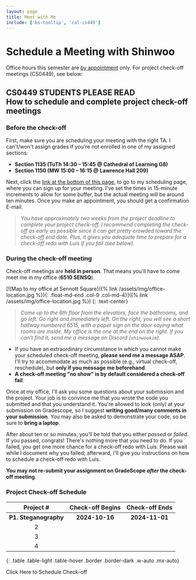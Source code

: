 ```yaml
---
layout: page
title: Meet with Me
include: ['bs-tooltip', 'cal-cs449']
---
```


# Schedule a Meeting with Shinwoo

Office hours this semester are [by appointment](mailto:{{site.email}}?subject=Office%20Hours%20Appointment) only. For project check-off meetings (CS0449), see below:

<div class="mb-4 p-3 bg-secondary-subtle rounded-3" markdown="1">

## <span class="badge text-bg-info">CS0449 STUDENTS PLEASE READ</span><br />How to schedule and complete project check-off meetings

### Before the check-off
First, make sure you are scheduling your meeting with the right TA. I can't/won't assign grades if you're not enrolled in one of my assigned sections:
- **Section 1135 (TuTh 14:30 – 15:45 @ Cathedral of Learning G8)** 
- **Section 1150 (MW 15:00 – 16:15 @ Lawrence Hall 209)**

Next, click the [link at the bottom of this page](#scheduler), to go to my scheduling page, where you can sign up for your meeting. I've set the times in 15-minute increments to allow for some buffer, but the actual meeting will be around ten minutes. Once you make an appointment, you should get a confirmation E-mail.

> *You have approximately two weeks from the project deadline to complete your project check-off. I recommend completing the check-off as early as possible since it can get pretty crowded toward the check-off end date. Plus, it gives you adequate time to prepare for a check-off redo with Luis if you fail (see below).*

### During the check-off meeting
Check-off meetings are **held in person**. That means you'll have to come meet me in my office (**6510 SENSQ**). 

[![Map to my office at Sennott Square]({% link /assets/img/office-location.jpg %}){: .float-md-end .col-9 .col-md-4}]({% link /assets/img/office-location.jpg %})
{: .text-center}
> *Come up to the 6th floor from the elevators, face the bathrooms, and go left. Go right and immediately left. On the right, you will see a short hallway numbered 6515, with a paper sign on the door saying what rooms are inside. My office is the one at the end on the right. If you can't find it, send me a message on Discord (`shinwookim`).* 

- If you have an extraordinary circumstance in which you cannot make your scheduled check-off meeting, **please send me a message ASAP**. I'll try to accommodate as much as possible (e.g., virtual check-off, reschedule), but **only if you message me beforehand**.
- **A check-off meeting "no show" is by default considered a check-off fail**.

Once at my office, I'll ask you some questions about your submission and the project. Your job is to convince me that you wrote the code you submitted and that you understand it. You're allowed to look (only) at your submission on Gradescope, so I suggest **writing good/many comments in your submission**. You may also be asked to demonstrate your code, so be sure to **bring a laptop**.

After about ten or so minutes, you'll be told that you either *passed* or *failed*. If you passed, congrats! There's nothing more that you need to do. If you failed, you get one more chance for a check-off redo with Luis. Please wait while I document why you failed; afterward, I'll give you instructions on how to schedule a check-off redo with Luis.

**You may not re-submit your assignment on GradeScope *after* the check-off meeting**.

### Project Check-off Schedule

|       Project #       | Check-off Begins | Check-off Ends |
| :-------------------: | :--------------: | :------------: |
| **P1. Steganography** |  **2024-10-16**  | **2024-11-01** |
|           2           |                  |                |
|           3           |                  |                |
|           4           |                  |                |
{: .table .table-light .table-hover .border .border-dark .w-auto .mx-auto}

<div class="mx-auto text-center">
    <btn class="strong btn btn-info text-dark" data-cal-link="shinwookim/cs0449" data-cal-namespace="cs0449" data-cal-config='{"layout":"month_view"}'>
        Click Here to Schedule Check-off
    </btn>
</div>
